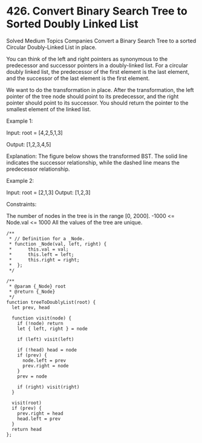 # 426. Convert Binary Search Tree to Sorted Doubly Linked List

Solved
Medium
Topics
Companies
Convert a Binary Search Tree to a sorted Circular Doubly-Linked List in place.

You can think of the left and right pointers as synonymous to the predecessor and successor pointers in a doubly-linked list. For a circular doubly linked list, the predecessor of the first element is the last element, and the successor of the last element is the first element.

We want to do the transformation in place. After the transformation, the left pointer of the tree node should point to its predecessor, and the right pointer should point to its successor. You should return the pointer to the smallest element of the linked list.

Example 1:

Input: root = [4,2,5,1,3]

Output: [1,2,3,4,5]

Explanation: The figure below shows the transformed BST. The solid line indicates the successor relationship, while the dashed line means the predecessor relationship.

Example 2:

Input: root = [2,1,3]
Output: [1,2,3]

Constraints:

The number of nodes in the tree is in the range [0, 2000].
-1000 <= Node.val <= 1000
All the values of the tree are unique.

```
/**
 * // Definition for a _Node.
 * function _Node(val, left, right) {
 *      this.val = val;
 *      this.left = left;
 *      this.right = right;
 *  };
 */

/**
 * @param {_Node} root
 * @return {_Node}
 */
function treeToDoublyList(root) {
  let prev, head

  function visit(node) {
    if (!node) return
    let { left, right } = node

    if (left) visit(left)

    if (!head) head = node
    if (prev) {
      node.left = prev
      prev.right = node
    }
    prev = node

    if (right) visit(right)
  }

  visit(root)
  if (prev) {
    prev.right = head
    head.left = prev
  }
  return head
};
```
